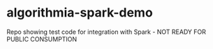 # algorithmia-spark-demo
Repo showing test code for integration with Spark - NOT READY FOR PUBLIC CONSUMPTION
